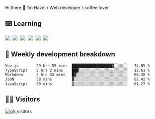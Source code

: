 
Hi there 👋 I’m Hazel / Web developer / coffee lover

## ⌨️ Learning

<samp>
 <a href="https://github.com/vuejs/core"><img src="https://api.iconify.design/logos:vue.svg" /></a>
  <a href="https://github.com/vuejs/core"><img src="https://api.iconify.design/logos:react.svg" /></a>
  <a href="https://github.com/solidjs/solid"><img src="https://api.iconify.design/logos:solidjs.svg" /></a>
  <a href="https://github.com/vitejs/vite"><img src="https://api.iconify.design/logos:vitejs.svg" /></a>
  <a href="https://github.com/microsoft/TypeScript"><img src="https://api.iconify.design/logos:typescript-icon.svg" /></a> 
  <a href="https://github.com/unocss/unocss"><img src="https://api.iconify.design/logos:unocss.svg" /></a>
  

</samp>


## 🦀 Weekly development breakdown

<!--START_SECTION:waka-->

```txt
Vue.js        29 hrs 55 mins  ██████████████████▓░░░░░░   74.85 %
TypeScript    5 hrs 2 mins    ███░░░░░░░░░░░░░░░░░░░░░░   12.61 %
Markdown      2 hrs 33 mins   █▓░░░░░░░░░░░░░░░░░░░░░░░   06.38 %
JSON          58 mins         ▓░░░░░░░░░░░░░░░░░░░░░░░░   02.42 %
JavaScript    30 mins         ▒░░░░░░░░░░░░░░░░░░░░░░░░   01.27 %
```

<!--END_SECTION:waka-->
## 👬🏻 Visitors

![gh_visitors](https://profile-counter.glitch.me/Hazel-Lin/count.svg)


